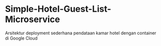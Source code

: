# Simple-Hotel-Guest-List-Microservice
Arsitektur deployment sederhana pendataan kamar hotel dengan container di Google Cloud
